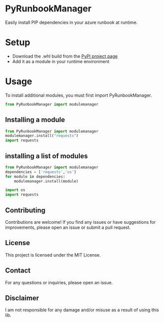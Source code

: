 # PyRunbookManager
Easily install PIP dependencies in your azure runbook at runtime.
# Setup
- Download the .whl build from the [PyPI project page](https://pypi.org/project/PyRunbookManager/)
- Add it as a module in your runtime environment
# Usage
To install additional modules, you must first import PyRunbookManager.
```python
from PyRunbookManager import modulemanager
```
## Installing a module
```python
from PyRunbookManager import modulemanager
modulemanager.install("requests")
import requests
```
## installing a list of modules
```python
from PyRunbookManager import modulemanager
dependencies = ['requests','os']
for module in dependencies:
    modulemanager.install(module)

import os
import requests
```
## Contributing
Contributions are welcome! If you find any issues or have suggestions for improvements, please open an issue or submit a pull request.

## License
This project is licensed under the MIT License.

## Contact
For any questions or inquiries, please open an issue.

## Disclaimer
I am not responsible for any damage and/or misuse as a result of using this lib.
